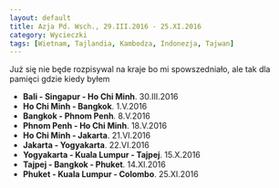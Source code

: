 ```yaml
---
layout: default
title: Azja Pd. Wsch., 29.III.2016 - 25.XI.2016
category: Wycieczki
tags: [Wietnam, Tajlandia, Kambodza, Indonezja, Tajwan]
---
```


<div style='margin:auto;max-width: 55em'>
Już się nie będe rozpisywal na kraje bo mi spowszedniało, ale tak dla pamięci gdzie kiedy byłem
<p>
    <ul>
    <li><b>Bali - Singapur -  Ho Chi Minh</b>. 30.III.2016</li>
    <li><b>Ho Chi Minh - Bangkok</b>. 1.V.2016</li>
    <li><b>Bangkok - Phnom Penh</b>. 8.V.2016</li>
    <li><b>Phnom Penh - Ho Chi Minh</b>. 18.V.2016</li>
    <li><b>Ho Chi Minh - Jakarta</b>. 21.VI.2016</li>
    <li><b>Jakarta - Yogyakarta</b>. 22.VI.2016</li>
    <li><b>Yogyakarta - Kuala Lumpur - Tajpej</b>. 15.X.2016</li>
    <li><b>Tajpej - Bangkok - Phuket</b>. 14.XI.2016</li>
    <li><b>Phuket - Kuala Lumpur - Colombo</b>. 25.XI.2016</li>
    </ul>
</p>
